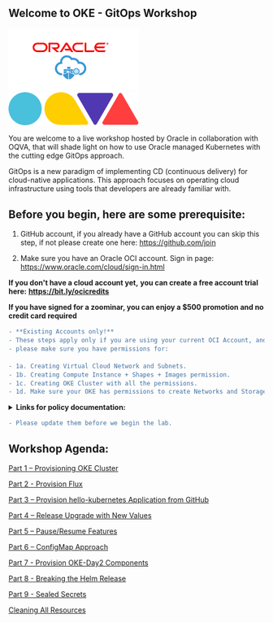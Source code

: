 

## Welcome to OKE - GitOps Workshop ##

<a target="_blank" href="http://cloud.oracle.com">
<img src="https://github.com/deton57/OKE-GitOps/blob/main/pics/oracle-oke.PNG" width="256"/>
</a>
<a target="_blank" href="http://oqva.io">
<img src="https://github.com/deton57/OKE-GitOps/blob/main/pics/OQVA-Logo-new.png"width="256"/> 
</a>


You are welcome to a live workshop hosted by Oracle in collaboration with OQVA, that will shade light on how to use Oracle managed Kubernetes with the cutting edge GitOps approach.

GitOps is a new paradigm of implementing CD (continuous delivery) for cloud-native applications. This approach focuses on operating cloud infrastructure using tools that developers are already familiar with.



## Before you begin, here are some prerequisite: ##


1. GitHub account, if you already have a GitHub account you can skip this step,
if not please create one here: https://github.com/join

2. Make sure you have an Oracle OCI account.
Sign in page: https://www.oracle.com/cloud/sign-in.html

**If you don't have a cloud account yet,**
**you can create a free account trial here:** 
**https://bit.ly/ocicredits**

**If you have signed for a zoominar,
you can enjoy a $500 promotion and no credit card required** 

```diff 
- **Existing Accounts only!** 
- These steps apply only if you are using your current OCI Account, and you are not under root compartment
- please make sure you have permissions for:

- 1a. Creating Virtual Cloud Network and Subnets.
- 1b. Creating Compute Instance + Shapes + Images permission.
- 1c. Creating OKE Cluster with all the permissions.
- 1d. Make sure your OKE has permissions to create Networks and Storage.
```
<details><summary><b>Links for policy documentation:</b></summary>
<p>
  
  [Link for Common policies](https://docs.cloud.oracle.com/en-us/iaas/Content/Identity/Concepts/commonpolicies.htm)
  
  [Link for OKE Policies](https://docs.cloud.oracle.com/en-us/iaas/Content/ContEng/Concepts/contengpolicyconfig.htm)
</p></details>

```diff
- Please update them before we begin the lab.
```

## Workshop Agenda: ## 

[Part 1 – Provisioning OKE Cluster](part1.md)

[Part 2 - Provision Flux](part2.md)

[Part 3 – Provision hello-kubernetes Application from GitHub](part3.md)

[Part 4 – Release Upgrade with New Values](part4.md)

[Part 5 – Pause/Resume Features](part5.md)

[Part 6 – ConfigMap Approach](part6.md)

[Part 7 - Provision OKE-Day2 Components](part7.md)

[Part 8 - Breaking the Helm Release](part8.md)

[Part 9 - Sealed Secrets](part9.md)

[Cleaning All Resources](clean.md) 
